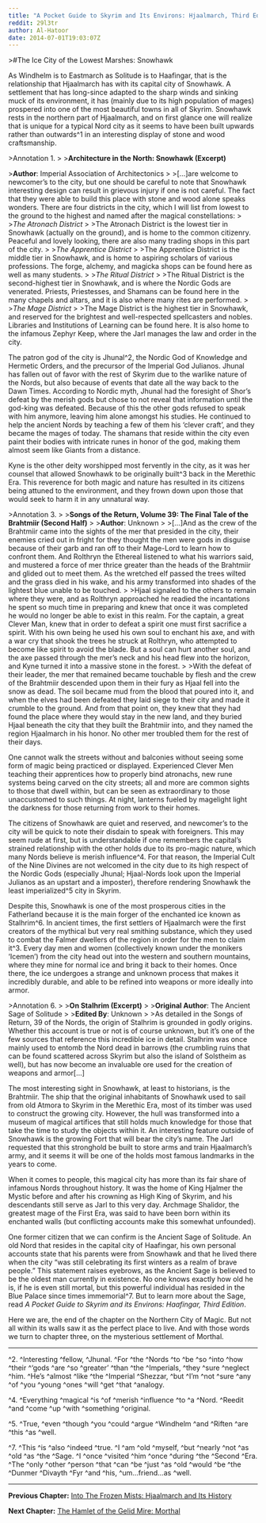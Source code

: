 ```yaml
---
title: "A Pocket Guide to Skyrim and Its Environs: Hjaalmarch, Third Edition (Chapter 2)"
reddit: 29l3tr
author: Al-Hatoor
date: 2014-07-01T19:03:07Z
---
```


&gt;#The Ice City of the Lowest Marshes: Snowhawk

As Windhelm is to Eastmarch as Solitude is to Haafingar, that is the relationship that Hjaalmarch has with its capital city of Snowhawk. A settlement that has long-since adapted to the sharp winds and sinking muck of its environment, it has (mainly due to its high population of mages) prospered into one of the most beautiful towns in all of Skyrim. Snowhawk rests in the northern part of Hjaalmarch, and on first glance one will realize that is unique for a typical Nord city as it seems to have been built upwards rather than outwards^1 in an interesting display of stone and wood craftsmanship.

&gt;Annotation 1.
&gt;
&gt;**Architecture in the North: Snowhawk (Excerpt)**

&gt;**Author**: Imperial Association of Architectonics
&gt;
&gt;[…]are welcome to newcomer’s to the city, but one should be careful to note that Snowhawk interesting design can result in grievous injury if one is not careful. The fact that they were able to build this place with stone and wood alone speaks wonders. There are four districts in the city, which I will list from lowest to the ground to the highest and named after the magical constellations:
&gt;
&gt;*The Atronach District*
&gt;
&gt;The Atronach District is the lowest tier in Snowhawk (actually on the ground), and is home to the common citizenry. Peaceful and lovely looking, there are also many trading shops in this part of the city.
&gt;
&gt;*The Apprentice District*
&gt;
&gt;The Apprentice District is the middle tier in Snowhawk, and is home to aspiring scholars of various professions. The forge, alchemy, and magicka shops can be found here as well as many students.
&gt;
&gt;*The Ritual District*
&gt;
&gt;The Ritual District is the second-highest tier in Snowhawk, and is where the Nordic Gods are venerated. Priests, Priestesses, and Shamans can be found here in the many chapels and altars, and it is also where many rites are performed.
&gt;
&gt;*The Mage District*
&gt;
&gt;The Mage District is the highest tier in Snowhawk, and reserved for the brightest and well-respected spellcasters and nobles. Libraries and Institutions of Learning can be found here. It is also home to the infamous Zephyr Keep, where the Jarl manages the law and order in the city.

The patron god of the city is Jhunal^2, the Nordic God of Knowledge and Hermetic Orders, and the precursor of the Imperial God Julianos. Jhunal has fallen out of favor with the rest of Skyrim due to the warlike nature of the Nords, but also because of events that date all the way back to the Dawn Times. According to Nordic myth, Jhunal had the foresight of Shor’s defeat by the merish gods but chose to not reveal that information until the god-king was defeated. Because of this the other gods refused to speak with him anymore, leaving him alone amongst his studies. He continued to help the ancient Nords by teaching a few of them his ‘clever craft’, and they became the mages of today. The shamans that reside within the city even paint their bodies with intricate runes in honor of the god, making them almost seem like Giants from a distance.

Kyne is the other deity worshipped most fervently in the city, as it was her counsel that allowed Snowhawk to be originally built^3 back in the Merethic Era. This reverence for both magic and nature has resulted in its citizens being attuned to the environment, and they frown down upon those that would seek to harm it in any unnatural way.

&gt;Annotation 3.
&gt;
&gt;**Songs of the Return, Volume 39: The Final Tale of the Brahtmiir (Second Half)**
&gt;
&gt;**Author**: Unknown
&gt;
&gt;[…]And as the crew of the Brahtmiir came into the sights of the mer that presided in the city, their enemies cried out in fright for they thought the men were gods in disguise because of their garb and ran off to their Mage-Lord to learn how to confront them. And Rolthryn the Ethereal listened to what his warriors said, and mustered a force of mer thrice greater than the heads of the Brahtmiir and glided out to meet them. As the wretched elf passed the trees wilted and the grass died in his wake, and his army transformed into shades of the lightest blue unable to be touched.
&gt;
&gt;Hjaal signaled to the others to remain where they were, and as Rolthryn approached he readied the incantations he spent so much time in preparing and knew that once it was completed he would no longer be able to exist in this realm. For the captain, a great Clever Man, knew that in order to defeat a spirit one must first sacrifice a spirit. With his own being he used his own soul to enchant his axe, and with a war cry that shook the trees he struck at Rolthryn, who attempted to become like spirit to avoid the blade. But a soul can hurt another soul, and the axe passed through the mer’s neck and his head flew into the horizon, and Kyne turned it into a massive stone in the forest.
&gt;
&gt;With the defeat of their leader, the mer that remained became touchable by flesh and the crew of the Brahtmiir descended upon them in their fury as Hjaal fell into the snow as dead. The soil became mud from the blood that poured into it, and when the elves had been defeated they laid siege to their city and made it crumble to the ground. And from that point on, they knew that they had found the place where they would stay in the new land, and they buried Hjaal beneath the city that they built the Brahtmiir into, and they named the region Hjaalmarch in his honor. No other mer troubled them for the rest of their days.

One cannot walk the streets without and balconies without seeing some form of magic being practiced or displayed. Experienced Clever Men teaching their apprentices how to properly bind atronachs, new rune systems being carved on the city streets; all and more are common sights to those that dwell within, but can be seen as extraordinary to those unaccustomed to such things. At night, lanterns fueled by magelight light the darkness for those returning from work to their homes.

The citizens of Snowhawk are quiet and reserved, and newcomer’s to the city will be quick to note their disdain to speak with foreigners. This may seem rude at first, but is understandable if one remembers the capital’s strained relationship with the other holds due to its pro-magic nature, which many Nords believe is merish influence^4. For that reason, the Imperial Cult of the Nine Divines are not welcomed in the city due to its high respect of the Nordic Gods (especially Jhunal; Hjaal-Nords look upon the Imperial Julianos as an upstart and a imposter), therefore rendering Snowhawk the least imperialized^5 city in Skyrim.

Despite this, Snowhawk is one of the most prosperous cities in the Fatherland because it is the main forger of the enchanted ice known as Stalhrim^6. In ancient times, the first settlers of Hjaalmarch were the first creators of the mythical but very real smithing substance, which they used to combat the Falmer dwellers of the region in order for the men to claim it^3. Every day men and women (collectively known under the monikers ‘Icemen’) from the city head out into the western and southern mountains, where they mine for normal ice and bring it back to their homes. Once there, the ice undergoes a strange and unknown process that makes it incredibly durable, and able to be refined into weapons or more ideally into armor.

&gt;Annotation 6.
&gt;
&gt;**On Stalhrim (Excerpt)**
&gt;
&gt;**Original Author**: The Ancient Sage of Solitude
&gt;
&gt;**Edited By**: Unknown
&gt;
&gt;As detailed in the Songs of Return, 39 of the Nords, the origin of Stalhrim is grounded in godly origins. Whether this account is true or not is of course unknown, but it’s one of the few sources that reference this incredible ice in detail. Stalhrim was once mainly used to entomb the Nord dead in barrows (the crumbling ruins that can be found scattered across Skyrim but also the island of Solstheim as well), but has now become an invaluable ore used for the creation of weapons and armor[…]

The most interesting sight in Snowhawk, at least to historians, is the Brahtmiir. The ship that the original inhabitants of Snowhawk used to sail from old Atmora to Skyrim in the Merethic Era, most of its timber was used to construct the growing city. However, the hull was transformed into a museum of magical artifices that still holds much knowledge for those that take the time to study the objects within it. An interesting feature outside of Snowhawk is the growing Fort that will bear the city’s name. The Jarl requested that this stronghold be built to store arms and train Hjaalmarch’s army, and it seems it will be one of the holds most famous landmarks in the years to come.

When it comes to people, this magical city has more than its fair share of infamous Nords throughout history. It was the home of King Hjalmer the Mystic before and after his crowning as High King of Skyrim, and his descendants still serve as Jarl to this very day. Archmage Shalidor, the greatest mage of the First Era, was said to have been born within its enchanted walls (but conflicting accounts make this somewhat unfounded).

One former citizen that we can confirm is the Ancient Sage of Solitude. An old Nord that resides in the capital city of Haafingar, his own personal accounts state that his parents were from Snowhawk and that he lived there when the city “was still celebrating its first winters as a realm of brave people.” This statement raises eyebrows, as the Ancient Sage is believed to be the oldest man currently in existence. No one knows exactly how old he is, if he is even still mortal, but this powerful individual has resided in the Blue Palace since times immemorial^7. But to learn more about the Sage, read *A Pocket Guide to Skyrim and its Environs: Haafingar, Third Edition*.

Here we are, the end of the chapter on the Northern City of Magic. But not all within its walls saw it as the perfect place to live. And with those words we turn to chapter three, on the mysterious settlement of Morthal.
___________________________________________________________
^2. ^Interesting ^fellow, ^Jhunal. ^For ^the ^Nords ^to ^be ^so ^into ^how ^their ^‘gods ^are ^so ^greater’ ^than ^the ^Imperials, ^they ^sure ^neglect ^him. ^He’s ^almost ^like ^the ^Imperial ^Shezzar, ^but ^I’m ^not ^sure ^any ^of ^you ^young ^ones ^will ^get ^that ^analogy.

^4. ^Everything ^magical ^is ^of ^merish ^influence ^to ^a ^Nord. ^Reedit ^and ^come ^up ^with ^something ^original.

^5. ^True, ^even ^though ^you ^could ^argue ^Windhelm ^and ^Riften ^are ^this ^as ^well.

^7. ^This ^is ^also ^indeed ^true. ^I ^am ^old ^myself, ^but ^nearly ^not ^as ^old ^as ^the ^Sage. ^I ^once ^visited ^him ^once ^during ^the ^Second ^Era. ^The ^only ^other ^person ^that ^can ^be ^just ^as ^old ^would ^be ^the ^Dunmer ^Divayth ^Fyr ^and ^his, ^um…friend…as ^well.
___________________________________________________________
**Previous Chapter:** [Into The Frozen Mists: Hjaalmarch and Its History](http://www.reddit.com/r/teslore/comments/26pxho/a_pocket_guide_to_skyrim_and_its_environs/)

**Next Chapter:** [The Hamlet of the Gelid Mire: Morthal](http://www.reddit.com/r/teslore/comments/2i3543/a_pocket_guide_to_skyrim_and_its_environs/)

